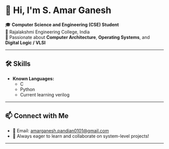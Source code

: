 # 👋 Hi, I'm S. Amar Ganesh

🎓 **Computer Science and Engineering (CSE) Student**  
📍 Rajalakshmi Engineering College, India  
🧠 Passionate about **Computer Architecture**, **Operating Systems**, and **Digital Logic / VLSI**

---

## 🛠️ Skills

- **Known Languages:**
  - C
  - Python
  - Current learning verilog
---

## 📫 Connect with Me

- 💬 Email: amarganesh.pandian0101@gmail.com
- 🌱 Always eager to learn and collaborate on system-level projects!

---

